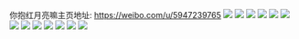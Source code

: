 你抱红月亮嘛主页地址: https://weibo.com/u/5947239765 
![](https://wx4.sinaimg.cn/mw2000/006uu0K1gy1h96nt8c140j31jv22i1kx.jpg) 
![](https://wx4.sinaimg.cn/mw2000/006uu0K1gy1h96ntbkmdqj32c0340hdu.jpg) 
![](https://wx4.sinaimg.cn/mw2000/006uu0K1gy1h96ntdoiqsj31m11m1x6p.jpg) 
![](https://wx4.sinaimg.cn/mw2000/006uu0K1gy1h96nt5iqf2j31s41op1ky.jpg) 
![](https://wx4.sinaimg.cn/mw2000/006uu0K1gy1h96nte21suj30qz1deth9.jpg) 
![](https://wx4.sinaimg.cn/mw2000/006uu0K1gy1h96ntic424j32bz33zhdv.jpg) 
![](https://wx4.sinaimg.cn/mw2000/006uu0K1gy1h96ntj3qqkj30oc16o106.jpg) 
![](https://wx4.sinaimg.cn/mw2000/006uu0K1gy1h35ervq5bvj30u0140n6m.jpg) 
![](https://wx4.sinaimg.cn/mw2000/006uu0K1gy1h35erxcs94j30u013ztf8.jpg) 
![](https://wx4.sinaimg.cn/mw2000/006uu0K1gy1h35erwidosj31910u0ah9.jpg) 
![](https://wx4.sinaimg.cn/mw2000/006uu0K1gy1gvxqck5ckyj30u0140qe4.jpg) 
![](https://wx4.sinaimg.cn/mw2000/006uu0K1gy1gvxqcj4bssj30u014078g.jpg) 
![](https://wx4.sinaimg.cn/mw2000/006uu0K1gy1gvxqckzh6jj30u014079i.jpg) 
